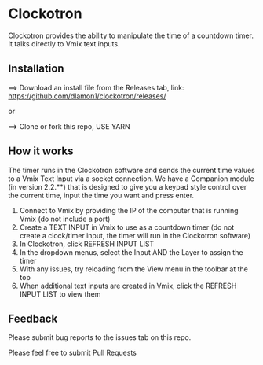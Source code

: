 # Clockotron

Clockotron provides the ability to manipulate the time of a countdown timer. It talks directly to Vmix text inputs.

## Installation

==> Download an install file from the Releases tab, link: https://github.com/dlamon1/clockotron/releases/

or

==> Clone or fork this repo, USE YARN

## How it works

The timer runs in the Clockotron software and sends the current time values to a Vmix Text Input via a socket connection. We have a Companion module (in version 2.2.\*\*) that is designed to give you a keypad style control over the current time, input the time you want and press enter.

1. Connect to Vmix by providing the IP of the computer that is running Vmix (do not include a port)
2. Create a TEXT INPUT in Vmix to use as a countdown timer (do not create a clock/timer input, the timer will run in the Clockotron software)
3. In Clockotron, click REFRESH INPUT LIST
4. In the dropdown menus, select the Input AND the Layer to assign the timer
5. With any issues, try reloading from the View menu in the toolbar at the top
6. When additional text inputs are created in Vmix, click the REFRESH INPUT LIST to view them

## Feedback

Please submit bug reports to the issues tab on this repo.

Please feel free to submit Pull Requests
